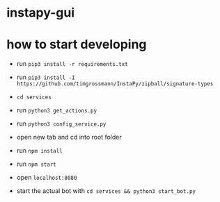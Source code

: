 # instapy-gui

# how to start developing

* run `pip3 install -r requirements.txt`
* run `pip3 install -I https://github.com/timgrossmann/InstaPy/zipball/signature-types`
* `cd services`
* run `python3 get_actions.py`
* run `python3 config_service.py`
* open new tab and cd into root folder
* run `npm install`
* run `npm start`
* open `localhost:8080`

* start the actual bot with `cd services && python3 start_bot.py`
